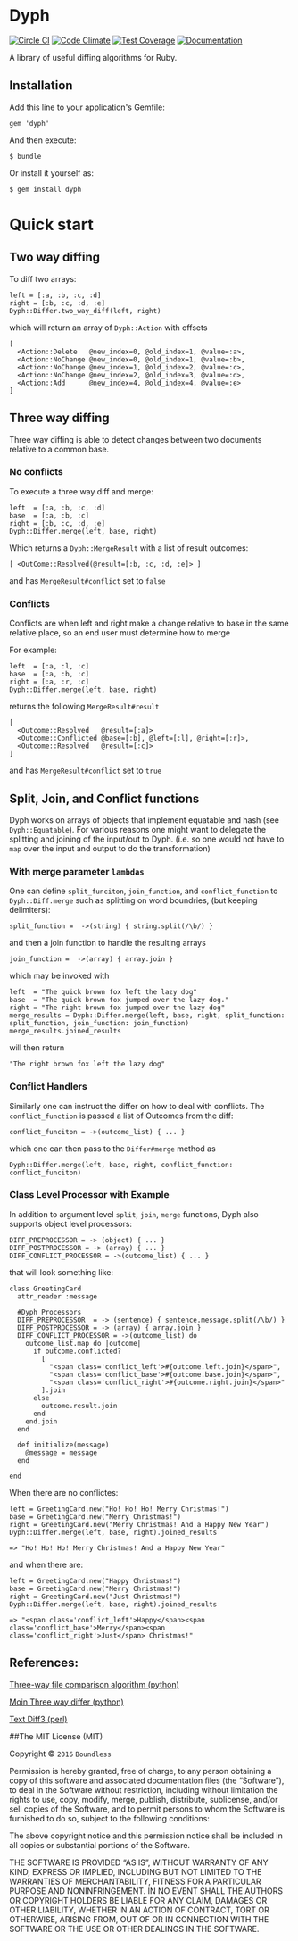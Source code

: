 Dyph
=====
[![Circle CI](https://img.shields.io/circleci/project/GoBoundless/dyph/master.svg)](https://circleci.com/gh/GoBoundless/dyph)
[![Code Climate](https://codeclimate.com/github/GoBoundless/dyph/badges/gpa.svg)](https://codeclimate.com/github/GoBoundless/dyph)
[![Test Coverage](https://codeclimate.com/github/GoBoundless/dyph/badges/coverage.svg)](https://codeclimate.com/github/GoBoundless/dyph)
[![Documentation](https://img.shields.io/badge/yard-docs-blue.svg)](http://rubydoc.info/github/GoBoundless/dyph/master)

A library of useful diffing algorithms for Ruby.

## Installation

Add this line to your application's Gemfile:

    gem 'dyph'

And then execute:

    $ bundle

Or install it yourself as:

    $ gem install dyph

# Quick start
## Two way diffing
To diff two arrays:

    left = [:a, :b, :c, :d]
    right = [:b, :c, :d, :e]
    Dyph::Differ.two_way_diff(left, right)

which will return an array of `Dyph::Action` with offsets

    [
      <Action::Delete   @new_index=0, @old_index=1, @value=:a>,
      <Action::NoChange @new_index=0, @old_index=1, @value=:b>,
      <Action::NoChange @new_index=1, @old_index=2, @value=:c>,
      <Action::NoChange @new_index=2, @old_index=3, @value=:d>,
      <Action::Add      @new_index=4, @old_index=4, @value=:e>
    ]

## Three way diffing
Three way diffing is able to detect changes between two documents relative to a common base.

### No conflicts
To execute a three way diff and merge:

    left  = [:a, :b, :c, :d]
    base  = [:a, :b, :c]
    right = [:b, :c, :d, :e]
    Dyph::Differ.merge(left, base, right)

Which returns a `Dyph::MergeResult` with a list of result outcomes:

    [ <OutCome::Resolved(@result=[:b, :c, :d, :e]> ]

and has `MergeResult#conflict` set to `false`
### Conflicts

Conflicts are when left and right make a change relative to base in the same relative place, so an end user must determine how to merge

For example:

    left  = [:a, :l, :c]
    base  = [:a, :b, :c]
    right = [:a, :r, :c]
    Dyph::Differ.merge(left, base, right)

returns the following `MergeResult#result`

    [
      <Outcome::Resolved   @result=[:a]>
      <Outcome::Conflicted @base=[:b], @left=[:l], @right=[:r]>,
      <Outcome::Resolved   @result=[:c]>
    ]

and has `MergeResult#conflict` set to `true`

## Split, Join, and Conflict functions
Dyph works on arrays of objects that implement equatable and hash (see `Dyph::Equatable`). For various reasons one might want to delegate the splitting and joining of the input/out to Dyph. (i.e. so one would not have to `map` over the input and output to do the transformation)

### With merge parameter `lambdas`
One can define `split_funciton`, `join_function`, and `conflict_function` to `Dyph::Diff.merge` such as splitting on word boundries, (but keeping delimiters):

    split_function =  ->(string) { string.split(/\b/) }

and then a join function to handle the resulting arrays

    join_function =  ->(array) { array.join }

which may be invoked with

    left  = "The quick brown fox left the lazy dog"
    base  = "The quick brown fox jumped over the lazy dog."
    right = "The right brown fox jumped over the lazy dog"
    merge_results = Dyph::Differ.merge(left, base, right, split_function: split_function, join_function: join_function)
    merge_results.joined_results
will then return

    "The right brown fox left the lazy dog"

### Conflict Handlers
Similarly one can instruct the differ on how to deal with conflicts. The `conflict_function` is passed a list of Outcomes from the diff:

    conflict_funciton = ->(outcome_list) { ... }

which one can then pass to the `Differ#merge` method as

    Dyph::Differ.merge(left, base, right, conflict_function: conflict_funciton)

### Class Level Processor with Example
In addition to argument level `split`, `join`, `merge` functions, Dyph also supports object level processors:

    DIFF_PREPROCESSOR = -> (object) { ... }
    DIFF_POSTPROCESSOR = -> (array) { ... }
    DIFF_CONFLICT_PROCESSOR = ->(outcome_list) { ... }

that will look something like:

    class GreetingCard
      attr_reader :message

      #Dyph Processors
      DIFF_PREPROCESSOR  = -> (sentence) { sentence.message.split(/\b/) }
      DIFF_POSTPROCESSOR = -> (array) { array.join }
      DIFF_CONFLICT_PROCESSOR = ->(outcome_list) do
        outcome_list.map do |outcome|
          if outcome.conflicted?
            [
              "<span class='conflict_left'>#{outcome.left.join}</span>",
              "<span class='conflict_base'>#{outcome.base.join}</span>",
              "<span class='conflict_right'>#{outcome.right.join}</span>"
            ].join
          else
            outcome.result.join
          end
        end.join
      end

      def initialize(message)
        @message = message
      end

    end

When there are no conflictes:

    left = GreetingCard.new("Ho! Ho! Ho! Merry Christmas!")
    base = GreetingCard.new("Merry Christmas!")
    right = GreetingCard.new("Merry Christmas! And a Happy New Year")
    Dyph::Differ.merge(left, base, right).joined_results

    => "Ho! Ho! Ho! Merry Christmas! And a Happy New Year"

and when there are:

    left = GreetingCard.new("Happy Christmas!")
    base = GreetingCard.new("Merry Christmas!")
    right = GreetingCard.new("Just Christmas!")
    Dyph::Differ.merge(left, base, right).joined_results

    => "<span class='conflict_left'>Happy</span><span class='conflict_base'>Merry</span><span class='conflict_right'>Just</span> Christmas!"


## References:
[Three-way file comparison algorithm (python)](https://www.cbica.upenn.edu/sbia/software/basis/apidoc/v1.2/diff3_8py_source.html)

[Moin Three way differ (python)](http://hg.moinmo.in/moin/2.0/file/4a997d9f5e26/MoinMoin/util/diff3.py)

[Text Diff3 (perl)](http://search.cpan.org/~tociyuki/Text-Diff3-0.10/lib/Text/Diff3.pm)


##The MIT License (MIT)

Copyright © `2016` `Boundless`

Permission is hereby granted, free of charge, to any person
obtaining a copy of this software and associated documentation
files (the “Software”), to deal in the Software without
restriction, including without limitation the rights to use,
copy, modify, merge, publish, distribute, sublicense, and/or sell
copies of the Software, and to permit persons to whom the
Software is furnished to do so, subject to the following
conditions:

The above copyright notice and this permission notice shall be
included in all copies or substantial portions of the Software.

THE SOFTWARE IS PROVIDED “AS IS”, WITHOUT WARRANTY OF ANY KIND,
EXPRESS OR IMPLIED, INCLUDING BUT NOT LIMITED TO THE WARRANTIES
OF MERCHANTABILITY, FITNESS FOR A PARTICULAR PURPOSE AND
NONINFRINGEMENT. IN NO EVENT SHALL THE AUTHORS OR COPYRIGHT
HOLDERS BE LIABLE FOR ANY CLAIM, DAMAGES OR OTHER LIABILITY,
WHETHER IN AN ACTION OF CONTRACT, TORT OR OTHERWISE, ARISING
FROM, OUT OF OR IN CONNECTION WITH THE SOFTWARE OR THE USE OR
OTHER DEALINGS IN THE SOFTWARE.


